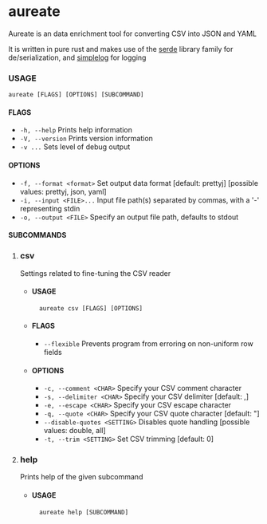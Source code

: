 # aureate

Aureate is an data enrichment tool for converting CSV into JSON and YAML

It is written in pure rust and makes use of the [serde](https://serde.rs/) library family for de/serialization, and [simplelog](https://github.com/Drakulix/simplelog.rs) for logging

### USAGE

    aureate [FLAGS] [OPTIONS] [SUBCOMMAND]

#### FLAGS

* `-h, --help`       Prints help information
* `-V, --version`    Prints version information
* `-v ...`           Sets level of debug output 

#### OPTIONS

* `-f, --format <format>`    Set output data format [default: prettyj]  [possible values: prettyj, json, yaml]
* `-i, --input <FILE>...`    Input file path(s) separated by commas, with a '-' representing stdin
* `-o, --output <FILE>`      Specify an output file path, defaults to stdout

#### SUBCOMMANDS

1. ### csv

    Settings related to fine-tuning the CSV reader

    * #### USAGE

            aureate csv [FLAGS] [OPTIONS]

    * #### FLAGS

        * `--flexible`    Prevents program from erroring on non-uniform row fields

    * #### OPTIONS

        * `-c, --comment <CHAR>`              Specify your CSV comment character
        * `-s, --delimiter <CHAR>`            Specify your CSV delimiter [default: ,]
        * `-e, --escape <CHAR>`               Specify your CSV escape character
        * `-q, --quote <CHAR>`                Specify your CSV quote character [default: "]
        * `--disable-quotes <SETTING>`        Disables quote handling [possible values: double, all]
        * `-t, --trim <SETTING>`              Set CSV trimming [default: 0]

2. ### help

    Prints help of the given subcommand

    * #### USAGE

            aureate help [SUBCOMMAND]